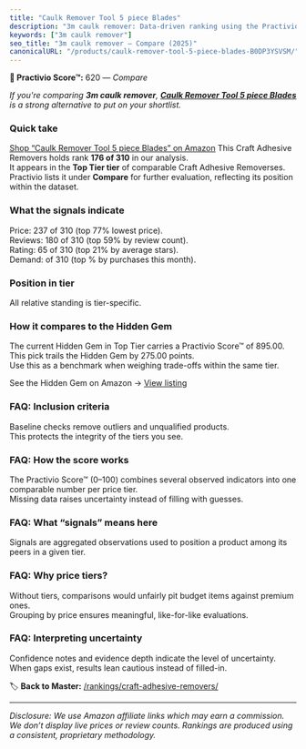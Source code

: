 ```yaml
---
title: "Caulk Remover Tool 5 piece Blades"
description: "3m caulk remover: Data-driven ranking using the Practivio Score™. Positioned by quality, value, demand, findability, momentum."
keywords: ["3m caulk remover"]
seo_title: "3m caulk remover — Compare (2025)"
canonicalURL: "/products/caulk-remover-tool-5-piece-blades-B0DP3YSVSM/"
---
```


**🛒 Practivio Score™:** 620 — _Compare_


*If you're comparing **3m caulk remover**, **[Caulk Remover Tool 5 piece Blades](https://www.amazon.com/dp/B0DP3YSVSM?tag=practivio-20)** is a strong alternative to put on your shortlist.*
### Quick take
[Shop “Caulk Remover Tool 5 piece Blades” on Amazon](https://www.amazon.com/dp/B0DP3YSVSM?tag=practivio-20)
This Craft Adhesive Removers holds rank **176 of 310** in our analysis.  
It appears in the **Top Tier tier** of comparable Craft Adhesive Removerses.  
Practivio lists it under **Compare** for further evaluation, reflecting its position within the dataset.

### What the signals indicate
Price: 237 of 310 (top 77% lowest price).  
Reviews: 180 of 310 (top 59% by review count).  
Rating: 65 of 310 (top 21% by average stars).  
Demand:  of 310 (top % by purchases this month).

### Position in tier
All relative standing is tier-specific.

### How it compares to the Hidden Gem
The current Hidden Gem in Top Tier carries a Practivio Score™ of 895.00.  
This pick trails the Hidden Gem by 275.00 points.  
Use this as a benchmark when weighing trade-offs within the same tier.  

See the Hidden Gem on Amazon → [View listing](https://www.amazon.com/dp/B00FJF0O2K?tag=practivio-20)

### FAQ: Inclusion criteria
Baseline checks remove outliers and unqualified products.  
This protects the integrity of the tiers you see.

### FAQ: How the score works
The Practivio Score™ (0–100) combines several observed indicators into one comparable number per price tier.  
Missing data raises uncertainty instead of filling with guesses.

### FAQ: What “signals” means here
Signals are aggregated observations used to position a product among its peers in a given tier.

### FAQ: Why price tiers?
Without tiers, comparisons would unfairly pit budget items against premium ones.  
Grouping by price ensures meaningful, like-for-like evaluations.

### FAQ: Interpreting uncertainty
Confidence notes and evidence depth indicate the level of uncertainty.  
When gaps exist, results lean cautious instead of filled-in.

<!-- Missing template for Compare/CompareWithinPriceClass -->


🏷️ **Back to Master:** [/rankings/craft-adhesive-removers/](/rankings/craft-adhesive-removers/)

---
_Disclosure: We use Amazon affiliate links which may earn a commission. We don’t display live prices or review counts. Rankings are produced using a consistent, proprietary methodology._
